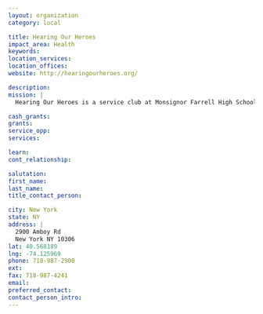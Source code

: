 ```yaml
---
layout: organization
category: local

title: Hearing Our Heroes
impact_area: Health
keywords: 
location_services: 
location_offices: 
website: http://hearingourheroes.org/

description: 
mission: |
  Hearing Our Heroes is a service club at Monsignor Farrell High School. They visit veterans at the VA Hospital in Bay Ridge Brooklyn to provide food, books, games, movies, and social interaction.

cash_grants: 
grants: 
service_opp: 
services: 

learn: 
cont_relationship: 

salutation: 
first_name: 
last_name: 
title_contact_person: 

city: New York
state: NY
address: |
  2900 Amboy Rd  
  New York NY 10306
lat: 40.568189
lng: -74.125969
phone: 718-987-2900
ext: 
fax: 718-987-4241
email: 
preferred_contact: 
contact_person_intro: 
---
```

